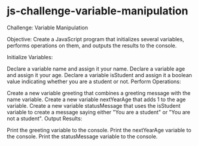 # js-challenge-variable-manipulation

Challenge: Variable Manipulation

Objective:
Create a JavaScript program that initializes several variables, performs operations on them, and outputs the results to the console.

Initialize Variables:

Declare a variable name and assign it your name.
Declare a variable age and assign it your age.
Declare a variable isStudent and assign it a boolean value indicating whether you are a student or not.
Perform Operations:

Create a new variable greeting that combines a greeting message with the name variable.
Create a new variable nextYearAge that adds 1 to the age variable.
Create a new variable statusMessage that uses the isStudent variable to create a message saying either "You are a student" or "You are not a student".
Output Results:

Print the greeting variable to the console.
Print the nextYearAge variable to the console.
Print the statusMessage variable to the console.